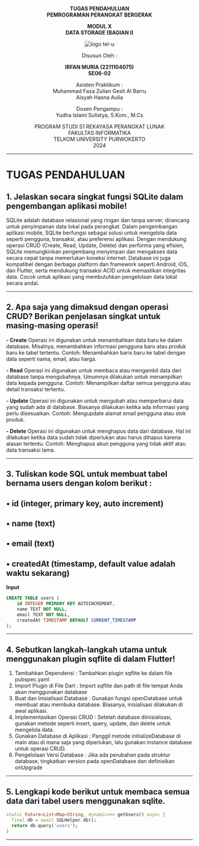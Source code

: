 <div align="center">

**TUGAS PENDAHULUAN**  
**PEMROGRAMAN PERANGKAT BERGERAK**

**MODUL X**  
**DATA STORAGE (BAGIAN I)**

![logo tel-u](https://github.com/user-attachments/assets/3a44181d-9c92-47f6-8cf0-87755117fd99)

Disusun Oleh :

**IRFAN MURIA (2211104075)**  
**SE06-02**

Asisten Praktikum :  
Muhammad Faza Zulian Gesit Al Barru  
Aisyah Hasna Aulia

Dosen Pengampu :  
Yudha Islami Sulistya, S.Kom., M.Cs

PROGRAM STUDI S1 REKAYASA PERANGKAT LUNAK  
FAKULTAS INFORMATIKA  
TELKOM UNIVERSITY PURWOKERTO  
2024

</div>

---

# TUGAS PENDAHULUAN

## 1. Jelaskan secara singkat fungsi SQLite dalam pengembangan aplikasi mobile!
SQLite adalah database relasional yang ringan dan tanpa server, dirancang untuk penyimpanan data lokal pada perangkat. Dalam pengembangan aplikasi mobile, SQLite berfungsi sebagai solusi untuk mengelola data seperti pengguna, transaksi, atau preferensi aplikasi. Dengan mendukung operasi CRUD (Create, Read, Update, Delete) dan performa yang efisien, SQLite memungkinkan pengembang menyimpan dan mengakses data secara cepat tanpa memerlukan koneksi internet. Database ini juga kompatibel dengan berbagai platform dan framework seperti Android, iOS, dan Flutter, serta mendukung transaksi ACID untuk memastikan integritas data. Cocok untuk aplikasi yang membutuhkan pengelolaan data lokal secara andal.

---

## 2. Apa saja yang dimaksud dengan operasi CRUD? Berikan penjelasan singkat untuk masing-masing operasi!
**- Create**
Operasi ini digunakan untuk menambahkan data baru ke dalam database. Misalnya, menambahkan informasi pengguna baru atau produk baru ke tabel tertentu.
Contoh: Menambahkan baris baru ke tabel dengan data seperti nama, email, atau harga.

**- Read**
Operasi ini digunakan untuk membaca atau mengambil data dari database tanpa mengubahnya. Umumnya dilakukan untuk menampilkan data kepada pengguna.
Contoh: Menampilkan daftar semua pengguna atau detail transaksi tertentu.

**- Update**
Operasi ini digunakan untuk mengubah atau memperbarui data yang sudah ada di database. Biasanya dilakukan ketika ada informasi yang perlu disesuaikan.
Contoh: Mengupdate alamat email pengguna atau stok produk.

**- Delete**
Operasi ini digunakan untuk menghapus data dari database. Hal ini dilakukan ketika data sudah tidak diperlukan atau harus dihapus karena alasan tertentu.
Contoh: Menghapus akun pengguna yang tidak aktif atau data transaksi lama.

---

## 3. Tuliskan kode SQL untuk membuat tabel bernama users dengan kolom berikut :
  • id (integer, primary key, auto increment)
  -
  • name (text)
  -
  • email (text)
  -
  • createdAt (timestamp, default value adalah waktu sekarang)
  -

**Input**
```sql
CREATE TABLE users (
    id INTEGER PRIMARY KEY AUTOINCREMENT,
    name TEXT NOT NULL,
    email TEXT NOT NULL,
    createdAt TIMESTAMP DEFAULT CURRENT_TIMESTAMP
);

```
---
## 4. Sebutkan langkah-langkah utama untuk menggunakan plugin sqflite di dalam Flutter!
1. Tambahkan Dependensi : Tambahkan plugin sqflite ke dalam file pubspec.yaml
2. Import Plugin di File Dart : Import sqflite dan path di file tempat Anda akan menggunakan database
3. Buat dan Inisialisasi Database : Gunakan fungsi openDatabase untuk membuat atau membuka database. Biasanya, inisialisasi dilakukan di awal aplikasi.
4. Implementasikan Operasi CRUD : Setelah database diinisialisasi, gunakan metode seperti insert, query, update, dan delete untuk mengelola data.
5. Gunakan Database di Aplikasi : Panggil metode initializeDatabase di main atau di mana saja yang diperlukan, lalu gunakan instance database untuk operasi CRUD.
6. Pengelolaan Versi Database : Jika ada perubahan pada struktur database, tingkatkan version pada openDatabase dan definisikan onUpgrade

---
## 5. Lengkapi kode berikut untuk membaca semua data dari tabel users menggunakan sqlite.

```dart
static Future<List<Map<String, dynamic>>> getUsers() async {
  final db = await SQLHelper.db();
  return db.query('users'); 
}

```
  

---
